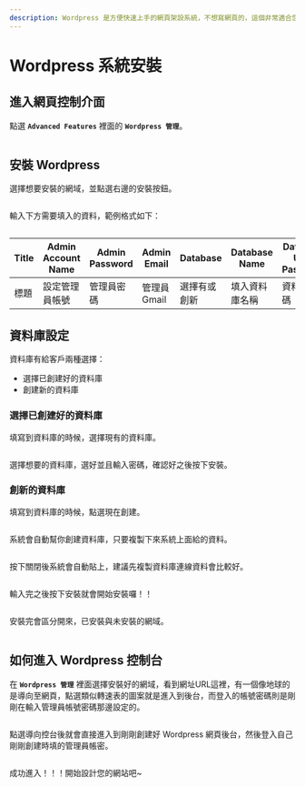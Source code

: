 ```yaml
---
description: Wordpress 是方便快速上手的網頁架設系統，不想寫網頁的，這個非常適合您。
---
```


# Wordpress 系統安裝

## 進入網頁控制介面

點選 **`Advanced Features`** 裡面的 **`Wordpress 管理`**。

<figure><img src="../.gitbook/assets/WEB-WP安裝.png" alt=""><figcaption></figcaption></figure>

## 安裝 Wordpress

選擇想要安裝的網域，並點選右邊的安裝按鈕。

<figure><img src="../.gitbook/assets/WEB-WP安裝-2.png" alt=""><figcaption></figcaption></figure>

輸入下方需要填入的資料，範例格式如下：

<figure><img src="../.gitbook/assets/WEB-WP安裝-3.png" alt=""><figcaption></figcaption></figure>

<table><thead><tr><th width="88">Title</th><th width="148">Admin Account Name</th><th width="157">Admin Password</th><th width="129">Admin Email</th><th width="130">Database</th><th width="153">Database Name</th><th>Database User Password</th></tr></thead><tbody><tr><td>標題</td><td>設定管理員帳號</td><td>管理員密碼</td><td>管理員Gmail</td><td>選擇有或創新</td><td>填入資料庫名稱</td><td>資料庫密碼</td></tr></tbody></table>

## 資料庫設定

資料庫有給客戶兩種選擇：

* 選擇已創建好的資料庫
* 創建新的資料庫

### 選擇已創建好的資料庫

填寫到資料庫的時候，選擇現有的資料庫。

<figure><img src="../.gitbook/assets/WEB-WP安裝-9.png" alt=""><figcaption></figcaption></figure>

選擇想要的資料庫，選好並且輸入密碼，確認好之後按下安裝。

### 創新的資料庫

填寫到資料庫的時候，點選現在創建。

<figure><img src="../.gitbook/assets/WEB-WP安裝-4.png" alt=""><figcaption></figcaption></figure>

系統會自動幫你創建資料庫，只要複製下來系統上面給的資料。

<figure><img src="../.gitbook/assets/WEB-WP安裝-5.png" alt=""><figcaption></figcaption></figure>

按下關閉後系統會自動貼上，建議先複製資料庫連線資料會比較好。

<figure><img src="../.gitbook/assets/WEB-WP安裝-6.png" alt=""><figcaption></figcaption></figure>

輸入完之後按下安裝就會開始安裝囉！！

<figure><img src="../.gitbook/assets/WEB-WP安裝-7.png" alt=""><figcaption></figcaption></figure>

安裝完會區分開來，已安裝與未安裝的網域。

<figure><img src="../.gitbook/assets/WEB-WP安裝-8.png" alt=""><figcaption></figcaption></figure>

## 如何進入 Wordpress 控制台

在 **`Wordpress 管理`** 裡面選擇安裝好的網域，看到網址URL這裡，有一個像地球的是導向至網頁，點選類似轉速表的圖案就是進入到後台，而登入的帳號密碼則是剛剛在輸入管理員帳號密碼那邊設定的。

<figure><img src="../.gitbook/assets/WEB-WP安裝-19.png" alt=""><figcaption></figcaption></figure>

點選導向控台後就會直接進入到剛剛創建好 Wordpress 網頁後台，然後登入自己剛剛創建時填的管理員帳密。

<figure><img src="../.gitbook/assets/image (19).png" alt=""><figcaption></figcaption></figure>

成功進入！！！開始設計您的網站吧\~

<figure><img src="../.gitbook/assets/image (20).png" alt=""><figcaption></figcaption></figure>


